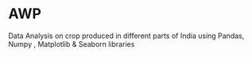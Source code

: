 # AWP
Data Analysis on crop produced in different parts of India using Pandas, Numpy , Matplotlib & Seaborn libraries
